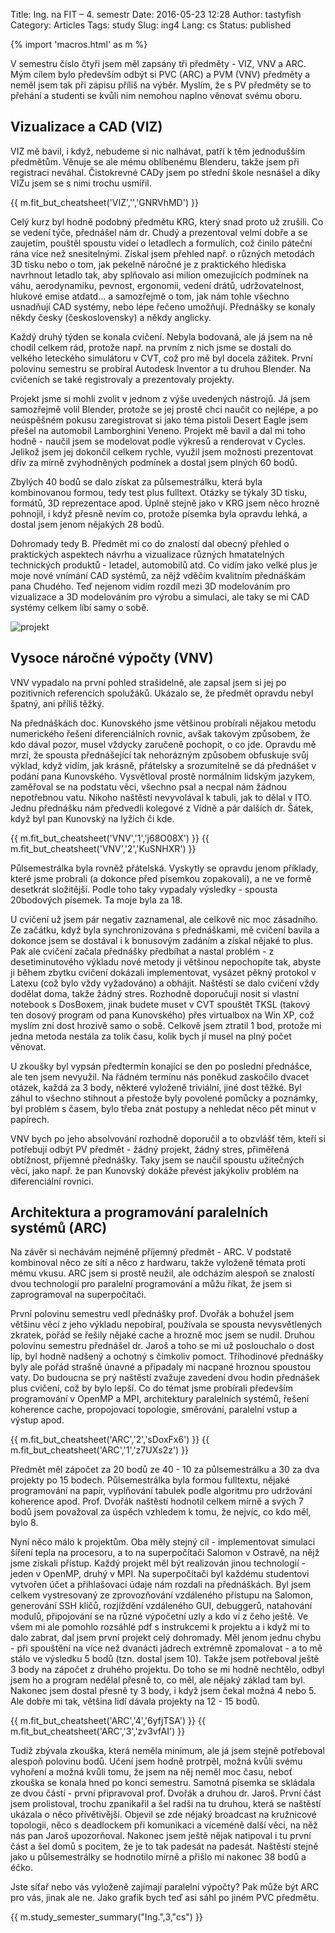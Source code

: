 Title: Ing. na FIT – 4. semestr
Date: 2016-05-23 12:28
Author: tastyfish
Category: Articles
Tags: study
Slug: ing4
Lang: cs
Status: published

{% import 'macros.html' as m %}

V semestru číslo čtyři jsem měl zapsány tři předměty - VIZ, VNV a
ARC. Mým cílem bylo především odbýt si PVC (ARC) a PVM (VNV) předměty a
neměl jsem tak při zápisu příliš na výběr. Myslím, že s PV předměty se
to přehání a studenti se kvůli nim nemohou naplno věnovat svému oboru.

Vizualizace a CAD (VIZ)
-----------------------

VIZ mě bavil, i když, nebudeme si nic nalhávat, patří k těm jednodušším
předmětům. Věnuje se ale mému oblíbenému Blenderu, takže jsem při
registraci neváhal. Čistokrevné CADy jsem po střední škole nesnášel a
díky VIZu jsem se s nimi trochu usmířil.

{{ m.fit_but_cheatsheet('VIZ','','GNRVhMD') }}

Celý kurz byl hodně podobný předmětu KRG, který snad proto už zrušili.
Co se vedení týče, přednášel nám dr. Chudý a prezentoval velmi dobře a
se zaujetím, pouštěl spoustu videí o letadlech a formulích, což činilo
páteční rána více než snesitelnými. Získal jsem přehled např. o různých
metodách 3D tisku nebo o tom, jak pekelně náročné je z praktického
hlediska navrhnout letadlo tak, aby splňovalo asi milion omezujících
podmínek na váhu, aerodynamiku, pevnost, ergonomii, vedení drátů,
udržovatelnost, hlukové emise atdatd... a samozřejmě o tom, jak nám
tohle všechno usnadňují CAD systémy, nebo lépe řečeno umožňují.
Přednášky se konaly někdy česky (československy) a někdy anglicky.

Každý druhý týden se konala cvičení. Nebyla bodovaná, ale já jsem na ně
chodil celkem rád, protože např. na prvním z nich jsme se dostali do
velkého leteckého simulátoru v CVT, což pro mě byl docela zážitek. První
polovinu semestru se probíral Autodesk Inventor a tu druhou Blender. Na
cvičeních se také registrovaly a prezentovaly projekty.

Projekt jsme si mohli zvolit v jednom z výše uvedených nástrojů. Já jsem
samozřejmě volil Blender, protože se jej prostě chci naučit co nejlépe,
a po neúspěšném pokusu zaregistrovat si jako téma pistoli Desert Eagle
jsem přešel na automobil Lamborghini Veneno. Projekt mě bavil a dal mi
toho hodně - naučil jsem se modelovat podle výkresů a renderovat v
Cycles. Jelikož jsem jej dokončil celkem rychle, využil jsem možnosti
prezentovat dřív za mírně zvýhodněných podmínek a dostal jsem plných 60
bodů.

Zbylých 40 bodů se dalo získat za půlsemestrálku, která byla
kombinovanou formou, tedy test plus fulltext. Otázky se týkaly 3D tisku,
formátů, 3D reprezentace apod. Úplně stejně jako v KRG jsem něco hrozně
pohnojil, i když přesně nevím co, protože písemka byla opravdu lehká, a
dostal jsem jenom nějakých 28 bodů.

Dohromady tedy B. Předmět mi co do znalostí dal obecný přehled o
praktických aspektech návrhu a vizualizace různých hmatatelných
technických produktů - letadel, automobilů atd. Co vidím jako velké plus
je moje nové vnímání CAD systémů, za nějž vděčím kvalitním přednáškám
pana Chudého. Teď nejenom vidím rozdíl mezi 3D modelováním pro
vizualizace a 3D modelováním pro výrobu a simulaci, ale taky se mi CAD
systémy celkem líbí samy o sobě.

![projekt](http://img12.deviantart.net/927d/i/2016/097/6/c/1_pp_by_drummyfish-d9y15mu.png)

Vysoce náročné výpočty (VNV)
----------------------------

VNV vypadalo na první pohled strašidelně, ale zapsal jsem si jej po
pozitivních referencích spolužáků. Ukázalo se, že předmět opravdu nebyl
špatný, ani příliš těžký.

Na přednáškách doc. Kunovského jsme většinou probírali nějakou metodu
numerického řešení diferenciálních rovnic, avšak takovým způsobem, že
kdo dával pozor, musel vždycky zaručeně pochopit, o co jde. Opravdu mě
mrzí, že spousta přednášející tak nehorázným způsobem obfuskuje svůj
výklad, když vidím, jak krásně, přátelsky a srozumitelně se dá přednášet
v podání pana Kunovského. Vysvětloval prostě normálním lidským jazykem,
zaměřoval se na podstatu věci, všechno psal a necpal nám žádnou
nepotřebnou vatu. Nikoho naštěstí nevyvolával k tabuli, jak to dělal v
ITO. Jednu přednášku nám předvedli kolegové z Vídně a pár dalších dr.
Šátek, když byl pan Kunovský na lyžích či kde.

{{ m.fit_but_cheatsheet('VNV','1','j68O08X') }}
{{ m.fit_but_cheatsheet('VNV','2','KuSNHXR') }}

Půlsemestrálka byla rovněž přátelská. Vyskytly se opravdu jenom
příklady, které jsme probrali (a dokonce před písemkou zopakovali), a ne
ve formě desetkrát složitější. Podle toho taky vypadaly výsledky -
spousta 20bodových písemek. Ta moje byla za 18.

U cvičení už jsem pár negativ zaznamenal, ale celkově nic moc zásadního.
Ze začátku, když byla synchronizována s přednáškami, mě cvičení bavila a
dokonce jsem se dostával i k bonusovým zadáním a získal nějaké to plus.
Pak ale cvičení začala přednášky předbíhat a nastal problém - z
desetiminutového výkladu nové metody ji většinou nepochopíte tak, abyste
ji během zbytku cvičení dokázali implementovat, vysázet pěkný protokol v
Latexu (což bylo vždy vyžadováno) a obhájit. Naštěstí se dalo cvičení
vždy dodělat doma, takže žádný stres. Rozhodně doporučuji nosit si
vlastní notebook s DosBoxem, jinak budete muset v CVT spouštět TKSL
(takový ten dosový program od pana Kunovského) přes virtualbox na Win
XP, což myslím zní dost hrozivě samo o sobě. Celkově jsem ztratil 1 bod,
protože mi jedna metoda nestála za tolik času, kolik bych jí musel na
plný počet věnovat.

U zkoušky byl vypsán předtermín konající se den po poslední přednášce,
ale ten jsem nevyužil. Na řádném termínu nás poněkud zaskočilo dvacet
otázek, každá za 3 body, některé vyloženě triviální, jiné dost těžké.
Byl záhul to všechno stihnout a přestože byly povolené pomůcky a
poznámky, byl problém s časem, bylo třeba znát postupy a nehledat něco
pět minut v papírech.

VNV bych po jeho absolvování rozhodně doporučil a to obzvlášť těm, kteří
si potřebují odbýt PV předmět - žádný projekt, žádný stres, přiměřená
obtížnost, příjemné přednášky. Taky jsem se naučil spoustu užitečných
věcí, jako např. že pan Kunovský dokáže převést jakýkoliv problém na
diferenciální rovnici.

Architektura a programování paralelních systémů (ARC)
-----------------------------------------------------

Na závěr si nechávám nejméně příjemný předmět - ARC. V podstatě
kombinoval něco ze sítí a něco z hardwaru, takže vyloženě témata proti
mému vkusu. ARC jsem si prostě neužil, ale odcházím alespoň se znalostí
dvou technologií pro paralelní programování a můžu říkat, že jsem si
zaprogramoval na superpočítači.

První polovinu semestru vedl přednášky prof. Dvořák a bohužel jsem
většinu věcí z jeho výkladu nepobíral, používala se spousta
nevysvětlených zkratek, pořád se řešily nějaké cache a hrozně moc jsem
se nudil. Druhou polovinu semestru přednášel dr. Jaroš a toho se mi už
poslouchalo o dost líp, byl hodně nadšený a ochotný s čímkoliv pomoct.
Tříhodinové přednášky byly ale pořád strašně únavné a připadaly mi
nacpané hroznou spoustou vaty. Do budoucna se prý naštěstí zvažuje
zavedení dvou hodin přednášek plus cvičení, což by bylo lepší. Co do
témat jsme probírali především programování v OpenMP a MPI, architektury
paralelních systémů, řešení koherence cache, propojovací topologie,
směrování, paralelní vstup a výstup apod.

{{ m.fit_but_cheatsheet('ARC','2','sDoxFx6') }}
{{ m.fit_but_cheatsheet('ARC','1','z7UXs2z') }}

Předmět měl zápočet za 20 bodů ze 40 - 10 za půlsemestrálku a 30 za dva
projekty po 15 bodech. Půlsemestrálka byla formou fulltextu, nějaké
programování na papír, vyplňování tabulek podle algoritmu pro udržování
koherence apod. Prof. Dvořák naštěstí hodnotil celkem mírně a svých 7
bodů jsem považoval za úspěch vzhledem k tomu, že nejvíc, co kdo měl,
bylo 8.

Nyní něco málo k projektům. Oba měly stejný cíl - implementovat simulaci
šíření tepla na procesoru, a to na superpočítači Salomon v Ostravě, na
nějž jsme získali přístup. Každý projekt měl být realizován jinou
technologií - jeden v OpenMP, druhý v MPI. Na superpočítači byl každému
studentovi vytvořen účet a přihlašovací údaje nám rozdali na
přednáškách. Byl jsem celkem vystresovaný ze zprovozňování vzdáleného
přístupu na Salomon, generování SSH klíčů, rozjíždění vzdáleného GUI,
debuggerů, natahování modulů, připojování se na různé výpočetní uzly a
kdo ví z čeho ještě. Ve všem mi ale pomohlo rozsáhlé pdf s instrukcemi k
projektu a i když mi to dalo zabrat, dal jsem první projekt celý
dohromady. Měl jenom jednu chybu - při spouštění na více než dvanácti
jádrech extrémně zpomalovat - a to mě stálo ve výsledku 5 bodů (tzn.
dostal jsem 10). Takže jsem potřeboval ještě 3 body na zápočet z druhého
projektu. Do toho se mi hodně nechtělo, odbyl jsem ho a program nedělal
přesně to, co měl, ale nějaký základ tam byl. Nakonec jsem dostal přesně
ty 3 body, i když jsem čekal možná 4 nebo 5. Ale dobře mi tak, většina
lidí dávala projekty na 12 - 15 bodů.

{{ m.fit_but_cheatsheet('ARC','4','6yfjTSA') }}
{{ m.fit_but_cheatsheet('ARC','3','zv3vfAI') }}

Tudíž zbývala zkouška, která neměla minimum, ale já jsem stejně
potřeboval alespoň polovinu bodů. Učení jsem hodně protrpěl, možná kvůli
svému vyhoření a možná kvůli tomu, že jsem na něj neměl moc času, neboť
zkouška se konala hned po konci semestru. Samotná písemka se skládala ze
dvou částí - první připravoval prof. Dvořák a druhou dr. Jaroš. První
část jsem prolistoval, trochu zpanikařil a šel radši na tu druhou, která
se naštěstí ukázala o něco přívětivější. Objevil se zde nějaký broadcast
na kružnicové topologii, něco s deadlockem při komunikaci a víceméně
další věci, na něž nás pan Jaroš upozorňoval. Nakonec jsem ještě nějak
natipoval i tu první část a šel domů s pocitem, že je to tak padesát na
padesát. Naštěstí stejně jako u půlsemestrálky se hodnotilo mírně a
přišlo mi nakonec 38 bodů a éčko.

Jste síťař nebo vás vyloženě zajímají paralelní výpočty? Pak může být
ARC pro vás, jinak ale ne. Jako grafik bych teď asi sáhl po jiném PVC
předmětu.

{{ m.study_semester_summary("Ing.",3,"cs") }}